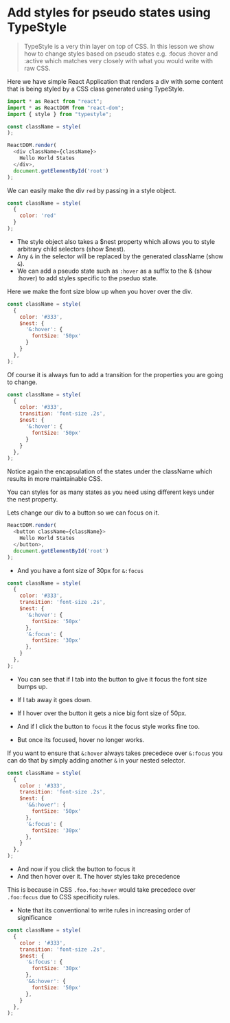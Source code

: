 # Add styles for pseudo states using TypeStyle
> TypeStyle is a very thin layer on top of CSS. In this lesson we show how to change styles based on pseudo states e.g. :focus :hover and :active which matches very closely with what you would write with raw CSS.

Here we have simple React Application that renders a div with some content that is being styled by a CSS class generated using TypeStyle.


```js
import * as React from "react";
import * as ReactDOM from "react-dom";
import { style } from "typestyle";

const className = style(
);

ReactDOM.render(
  <div className={className}>
    Hello World States
  </div>,
  document.getElementById('root')
);
```

We can easily make the div `red` by passing in a style object.
```js
const className = style(
  {
    color: 'red'
  }
);
```

* The style object also takes a $nest property which allows you to style arbitrary child selectors (show $nest).
* Any `&` in the selector will be replaced by the generated className (show `&`).
* We can add a pseudo state such as `:hover` as a suffix to the & (show :hover) to add styles specific to the pseduo state.

Here we make the font size blow up when you hover over the div.

```js
const className = style(
  {
    color: '#333',
    $nest: {
      '&:hover': {
        fontSize: '50px'
      }
    }
  },
);
```

Of course it is always fun to add a transition for the properties you are going to change.

```js
const className = style(
  {
    color: '#333',
    transition: 'font-size .2s',
    $nest: {
      '&:hover': {
        fontSize: '50px'
      }
    }
  },
);
```

Notice again the encapsulation of the states under the className which results in more maintainable CSS.

You can styles for as many states as you need using different keys under the nest property.

Lets change our div to a button so we can focus on it.

```js
ReactDOM.render(
  <button className={className}>
    Hello World States
  </button>,
  document.getElementById('root')
);
```
* And you have a font size of 30px for `&:focus`

```js
const className = style(
  {
    color: '#333',
    transition: 'font-size .2s',
    $nest: {
      '&:hover': {
        fontSize: '50px'
      },
      '&:focus': {
        fontSize: '30px'
      },
    }
  },
);
```
* You can see that if I tab into the button to give it focus the font size bumps up.
* If I tab away it goes down.
* If I hover over the button it gets a nice big font size of 50px.

* And if I click the button to `focus` it the focus style works fine too.
* But once its focused, hover no longer works.

If you want to ensure that `&:hover` always takes precedece over `&:focus` you can do that by simply adding another `&` in your nested selector.

```js
const className = style(
  {
    color : '#333',
    transition: 'font-size .2s',
    $nest: {
      '&&:hover': {
        fontSize: '50px'
      },
      '&:focus': {
        fontSize: '30px'
      },
    }
  },
);
```
* And now if you click the button to focus it
* And then hover over it. The hover styles take precedence

This is because in CSS `.foo.foo:hover` would take precedece over `.foo:focus` due to CSS specificity rules.

* Note that its conventional to write rules in increasing order of significance

```js
const className = style(
  {
    color : '#333',
    transition: 'font-size .2s',
    $nest: {
      '&:focus': {
        fontSize: '30px'
      },
      '&&:hover': {
        fontSize: '50px'
      },
    }
  },
);
```
